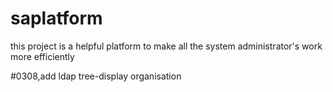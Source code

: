 # saplatform
this project is a helpful platform to make all the system administrator's work more efficiently

#0308,add ldap tree-display organisation 
